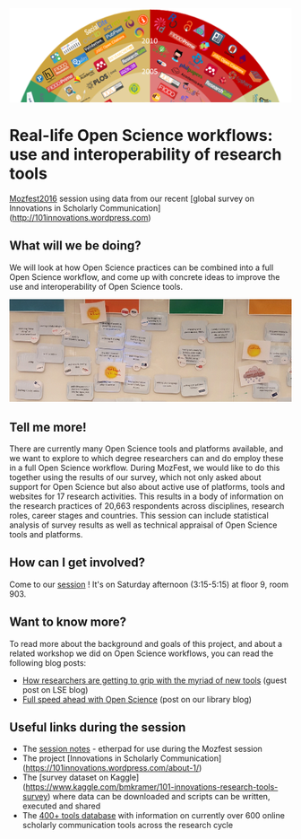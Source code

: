 ![101 Innovations in Scholarly Communication](InnoScholComm_figure_jan2015_rising_sun_compressed.png)

# Real-life Open Science workflows: use and interoperability of research tools 
[Mozfest2016](https://mozillafestival.org/) session using data from our recent [global survey on Innovations in Scholarly Communication] (http://101innovations.wordpress.com) 

## What will we be doing?
We will look at how Open Science practices can be combined into a full Open Science workflow, and come up with concrete ideas to improve the use and interoperability of Open Science tools.

![Open Science workflow example](Open_Science_workflow_example_medium.jpg)

## Tell me more!
There are currently many Open Science tools and platforms available, and we want to explore to which degree researchers can and do employ these in a full Open Science workflow. During MozFest, we would like to do this together using the results of our survey, which not only asked about support for Open Science but also about active use of platforms, tools and websites for 17 research activities. This results in a body of information on the research practices of 20,663 respondents across disciplines, research roles, career stages and countries. This session can include statistical analysis of survey results as well as technical appraisal of Open Science tools and platforms.

## How can I get involved?
Come to our [session](https://app.mozillafestival.org/#_session-338) ! It's on Saturday afternoon (3:15-5:15) at floor 9, room 903. 



## Want to know more?
To read more about the background and goals of this project, and about a related workshop we did on Open Science workflows, you can read the following blog posts:
- [How researchers are getting to grip with the myriad of new tools](http://blogs.lse.ac.uk/impactofsocialsciences/2015/11/11/101-innovations-in-scholarly-communication/) (guest post on LSE blog)
- [Full speed ahead with Open Science](https://im2punt0.wordpress.com/2016/10/22/full-speed-ahead-with-open-science/) (post on our library blog)

## Useful links during the session
- The [session notes](https://public.etherpad-mozilla.org/p/mozfest-2016-real-life-open-science-workflows--use) - etherpad for use during the Mozfest session
- The project [Innovations in Scholarly Communication] (https://101innovations.wordpress.com/about-1/)
- The [survey dataset on Kaggle] (https://www.kaggle.com/bmkramer/101-innovations-research-tools-survey) where data can be downloaded and scripts can be written, executed and shared
- The [400+ tools database](http://bit.ly/innoscholcomm-list) with information on currently over 600 online scholarly communication tools across the research cycle 
